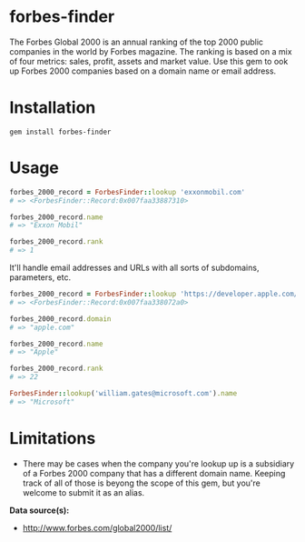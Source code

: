 forbes-finder
=============

The Forbes Global 2000 is an annual ranking of the top 2000 public companies in the world by Forbes magazine. The ranking is based on a mix of four metrics: sales, profit, assets and market value.  Use this gem to ook up Forbes 2000 companies based on a domain name or email address.

# Installation

`gem install forbes-finder`

# Usage

```ruby
forbes_2000_record = ForbesFinder::lookup 'exxonmobil.com'
# => <ForbesFinder::Record:0x007faa33887310>

forbes_2000_record.name
# => "Exxon Mobil"

forbes_2000_record.rank
# => 1
```

It'll handle email addresses and URLs with all sorts of subdomains, parameters, etc.

```ruby
forbes_2000_record = ForbesFinder::lookup 'https://developer.apple.com/devcenter/ios/checklist/'
# => <ForbesFinder::Record:0x007faa338072a0>

forbes_2000_record.domain
# => "apple.com"

forbes_2000_record.name
# => "Apple"

forbes_2000_record.rank
# => 22

ForbesFinder::lookup('william.gates@microsoft.com').name
# => "Microsoft"
```

# Limitations

* There may be cases when the company you're lookup up is a subsidiary of a Forbes 2000 company that has a different domain name. Keeping track of all of those is beyong the scope of this gem, but you're welcome to submit it as an alias.

**Data source(s):**
 * http://www.forbes.com/global2000/list/
